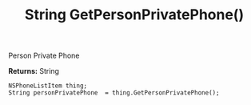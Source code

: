﻿---
uid: crmscript_ref_NSPhoneListItem_GetPersonPrivatePhone
title: String GetPersonPrivatePhone()
intellisense: NSPhoneListItem.GetPersonPrivatePhone
keywords: NSPhoneListItem, GetPersonPrivatePhone
so.topic: reference
---

Person Private Phone

**Returns:** String


```crmscript
NSPhoneListItem thing;
String personPrivatePhone  = thing.GetPersonPrivatePhone();
```


